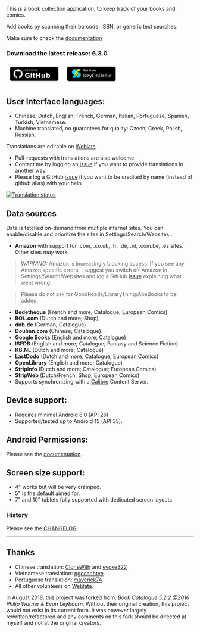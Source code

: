 <!--
  ~ @Copyright 2018-2024 HardBackNutter
  ~ @License GNU General Public License
  ~
  ~ This file is part of NeverTooManyBooks.
  ~
  ~ NeverTooManyBooks is free software: you can redistribute it and/or modify
  ~ it under the terms of the GNU General Public License as published by
  ~ the Free Software Foundation, either version 3 of the License, or
  ~ (at your option) any later version.
  ~
  ~ NeverTooManyBooks is distributed in the hope that it will be useful,
  ~ but WITHOUT ANY WARRANTY; without even the implied warranty of
  ~ MERCHANTABILITY or FITNESS FOR A PARTICULAR PURPOSE.
  ~ See the GNU General Public License for more details.
  ~
  ~ You should have received a copy of the GNU General Public License
  ~ along with NeverTooManyBooks. If not, see <http://www.gnu.org/licenses/>.
  -->

This is a book collection application, to keep track of your books and comics.

Add books by scanning their barcode, ISBN, or generic text searches.

Make sure to check the [documentation](https://github.com/tfonteyn/NeverTooManyBooks/wiki)

### Download the latest release: 6.3.0

<a href="https://github.com/tfonteyn/NeverTooManyBooks/releases/download/v6.3.0/NeverTooManyBooks-6.3.0.apk">
<img src="metadata/en-US/images/get-it-on-github.png" alt="Get it on GitHub" style="width:150px;"/></a>

<a href="https://apt.izzysoft.de/fdroid/index/apk/com.hardbacknutter.nevertoomanybooks">
<img src="metadata/en-US/images/IzzyOnDroid.png" alt="Get it on IzzySoft" style="width:150px;"/></a>

## User Interface languages:

- Chinese, Dutch, English, French, German, Italian, Portuguese, Spanish, Turkish, Vietnamese.
- Machine translated, no guarantees for quality: Czech, Greek, Polish, Russian.

Translations are editable on [Weblate](https://hosted.weblate.org/engage/nevertoomanybooks/)

- Pull-requests with translations are also welcome.
- Contact me by logging an [issue](https://github.com/tfonteyn/NeverTooManyBooks/issues) if you want
  to provide translations in another way.
- Please log a GitHub [issue](https://github.com/tfonteyn/NeverTooManyBooks/issues)
  if you want to be credited by name (instead of github alias) with your help.

<a href="https://hosted.weblate.org/engage/nevertoomanybooks/">
<img src="https://hosted.weblate.org/widget/nevertoomanybooks/multi-auto.svg"
     alt="Translation status" />
</a>

## Data sources

Data is fetched on-demand from multiple internet sites.
You can enable/disable and prioritize the sites in Settings/Search/Websites..

- **Amazon** with support for .com, .co.uk, .fr, .de, .nl, .com.be, .es sites.
  Other sites *may* work.

> *WARNING:* Amazon is increasingly blocking access.
> If you see any Amazon specific errors, I suggest you switch off Amazon in
> Settings/Search/Websites and log a
> GitHub [issue](https://github.com/tfonteyn/NeverTooManyBooks/issues)
> explaining what went wrong.

> Please do not ask for GoodReads/LibraryThing/AbeBooks to be added.

- **Bedetheque** (French and more; Catalogue; European Comics)
- **BOL.com** (Dutch and more; Shop)
- **dnb.de** (German; Catalogue)
- **Douban.com** (Chinese; Catalogue)
- **Google Books** (English and more; Catalogue)
- **ISFDB** (English and more; Catalogue; Fantasy and Science Fiction)
- **KB.NL** (Dutch and more; Catalogue)
- **LastDodo** (Dutch and more; Catalogue; European Comics)
- **OpenLibrary** (English and more; Catalogue)
- **StripInfo** (Dutch and more; Catalogue; European Comics)
- **StripWeb** (Dutch/French; Shop; European Comics)
- Supports synchronizing with a [Calibre](https://calibre-ebook.com/) Content Server.

## Device support:

- Requires minimal Android 8.0 (API 26)
- Supported/tested up to Android 15 (API 35).

## Android Permissions:

Please see
the [documentation](https://github.com/tfonteyn/NeverTooManyBooks/wiki#android-permissions).

## Screen size support:

- 4" works but will be very cramped.
- 5" is the default aimed for.
- 7" and 10" tablets fully supported with dedicated screen layouts.

### History

Please see the [CHANGELOG](/CHANGELOG.md)

---

## Thanks

- Chinese translation: [CloneWith](https://github.com/CloneWith)
  and [evoke322](https://github.com/evoke322)
- Vietnamese translation: [ngocanhtve](https://github.com/ngocanhtve).
- Portuguese translation: [maverick74](https://github.com/maverick74).
- All other volunteers on [Weblate](https://hosted.weblate.org/engage/nevertoomanybooks/).

In August 2018, this project was forked from:
_Book Catalogue 5.2.2 @2016 Philip Warner & Evan Leybourn._
Without their original creation, this project would not exist in its current form.
It was however largely rewritten/refactored and any comments on this fork should be
directed at myself and not at the original creators.